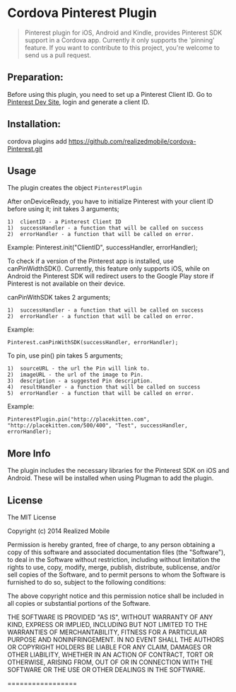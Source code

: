 # Cordova Pinterest Plugin
> Pinterest plugin for iOS, Android and Kindle, provides Pinterest SDK support in a Cordova app. Currently it only supports the 'pinning' feature. If you want to contribute to this project, you're welcome to send us a pull request.

## Preparation:
Before using this plugin, you need to set up a Pinterest Client ID. Go to [Pinterest Dev Site](https://developers.pinterest.com/manage/), login and generate a client ID.

## Installation:
cordova plugins add https://github.com/realizedmobile/cordova-Pinterest.git

## Usage
The plugin creates the object `PinterestPlugin`

After onDeviceReady, you have to initialize Pinterest with your client ID before using it;
init takes 3 arguments;
	
	1)  clientID - a Pinterest Client ID
	1)	successHandler - a function that will be called on success
	2)	errorHandler - a function that will be called on error.

Example:
	Pinterest.init("ClientID", successHandler, errorHandler);

To check if a version of the Pinterest app is installed, use canPinWidthSDK(). Currently, this feature only supports iOS, while on Android the Pinterest SDK will redirect users to the Google Play store if Pinterest is not available on their device.

canPinWithSDK takes 2 arguments;

	1)	successHandler - a function that will be called on success
	2)	errorHandler - a function that will be called on error.
	
Example:
	
	Pinterest.canPinWithSDK(successHandler, errorHandler);

To pin, use pin()
pin takes 5 arguments;

	1)	sourceURL - the url the Pin will link to.
	2)	imageURL - the url of the image to Pin.
	3)	description - a suggested Pin description.
	4)	resultHandler - a function that will be called on success
	5)	errorHandler - a function that will be called on error.

Example:

	PinterestPlugin.pin("http://placekitten.com", "http://placekitten.com/500/400", "Test", successHandler, errorHandler);
	

## More Info
The plugin includes the necessary libraries for the Pinterest SDK on iOS and Android. These will be installed when using Plugman to add the plugin.
	
## License ##
The MIT License

Copyright (c) 2014 Realized Mobile

Permission is hereby granted, free of charge, to any person obtaining a copy
of this software and associated documentation files (the "Software"), to deal
in the Software without restriction, including without limitation the rights
to use, copy, modify, merge, publish, distribute, sublicense, and/or sell
copies of the Software, and to permit persons to whom the Software is
furnished to do so, subject to the following conditions:

The above copyright notice and this permission notice shall be included in
all copies or substantial portions of the Software.

THE SOFTWARE IS PROVIDED "AS IS", WITHOUT WARRANTY OF ANY KIND, EXPRESS OR
IMPLIED, INCLUDING BUT NOT LIMITED TO THE WARRANTIES OF MERCHANTABILITY,
FITNESS FOR A PARTICULAR PURPOSE AND NONINFRINGEMENT. IN NO EVENT SHALL THE
AUTHORS OR COPYRIGHT HOLDERS BE LIABLE FOR ANY CLAIM, DAMAGES OR OTHER
LIABILITY, WHETHER IN AN ACTION OF CONTRACT, TORT OR OTHERWISE, ARISING FROM,
OUT OF OR IN CONNECTION WITH THE SOFTWARE OR THE USE OR OTHER DEALINGS IN
THE SOFTWARE.


=================

